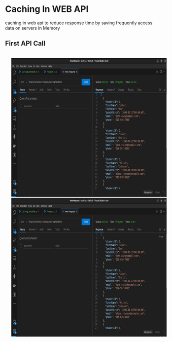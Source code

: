 
# Caching In WEB API

caching in web api to reduce response time by saving frequently access data on servers In Memory


<h2>First API Call</h2>
<br>
<img src="output/first_api_call.png" height="450" width="800" hspace="20" /> 
<img src="output/second_api_call.png" height="450" width="800" hspace="20" /> 
